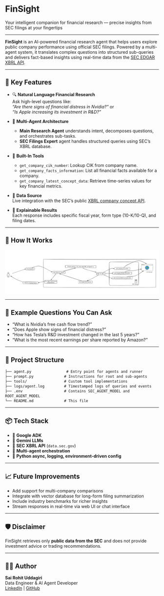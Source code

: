 # FinSight
Your intelligent companion for financial research — precise insights from SEC filings at your fingertips

---

**FinSight** is an AI-powered financial research agent that helps users explore public company performance using official SEC filings. Powered by a multi-agent system, it translates complex questions into structured sub-queries and delivers fact-based insights using real-time data from the [SEC EDGAR XBRL API](https://www.sec.gov/edgar/sec-api-documentation).

---

## 🚀 Key Features

- 🔍 **Natural Language Financial Research**  
  Ask high-level questions like:  
  _“Are there signs of financial distress in Nvidia?”_ or  
  _“Is Apple increasing its investment in R&D?”_

- 🧠 **Multi-Agent Architecture**  
  - **Main Research Agent** understands intent, decomposes questions, and orchestrates sub-tasks.
  - **SEC Filings Expert** agent handles structured queries using SEC’s XBRL database.

- 🧰 **Built-In Tools**
  - `get_company_cik_number`: Lookup CIK from company name.
  - `get_company_facts_information`: List all financial facts available for a company.
  - `get_company_latest_concept_data`: Retrieve time-series values for key financial metrics.

- 🔗 **Data Source**  
  Live integration with the SEC’s public [XBRL company concept API](https://data.sec.gov/api/xbrl/companyconcept/).

- 📖 **Explainable Results**  
  Each response includes specific fiscal year, form type (10-K/10-Q), and filing dates.

---

## 🧠 How It Works

![finsight_image](finsight_architecture.png)

---

## 💼 Example Questions You Can Ask

- “What is Nvidia’s free cash flow trend?”
- “Does Apple show signs of financial distress?”
- “How has Tesla’s R&D investment changed in the last 5 years?”
- “What is the most recent earnings per share reported by Amazon?”

---

## 📁 Project Structure

```
├── agent.py                # Entry point for agents and runner
├── prompt.py              # Instructions for root and sub-agents
├── tools/                 # Custom tool implementations
├── logs/agent.log         # Timestamped logs of queries and events
├── .env                   # Contains SEC_AGENT_MODEL and ROOT_AGENT_MODEL
└── README.md              # This file
```

---

## 📦 Tech Stack

- 🧩 **Google ADK**
- 🧠 **Gemini LLMs**
- 📄 **SEC XBRL API** (`data.sec.gov`)
- 🔌 **Multi-agent orchestration**
- 📜 **Python async, logging, environment-driven config**

---

## 📈 Future Improvements

- Add support for multi-company comparisons
- Integrate with vector database for long-form filing summarization
- Include industry benchmarks for richer insights
- Stream responses in real-time via web UI or chat interface

---

## 🛡️ Disclaimer

FinSight retrieves only **public data from the SEC** and does not provide investment advice or trading recommendations.

---

## 🧑‍💻 Author

**Sai Rohit Uddagiri**  
Data Engineer & AI Agent Developer  
[LinkedIn](https://www.linkedin.com/in/sairohituddagiri/) | [GitHub](https://github.com/Rohituddagiri)

